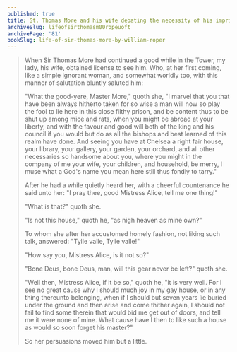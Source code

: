 ```yaml
---
published: true
title: St. Thomas More and his wife debating the necessity of his imprisonment
archiveSlug: lifeofsirthomasm00ropeuoft
archivePage: '81'
bookSlug: life-of-sir-thomas-more-by-william-roper
---
```


> When Sir Thomas More had continued a good while in the Tower, my lady, his wife, obtained license to see him. Who, at her first coming, like a simple ignorant woman, and somewhat worldly too, with this manner of salutation bluntly saluted him:
>
> "What the good-yere, Master More," quoth she, "I marvel that you that have been always hitherto taken for so wise a man will now so play the fool to lie here in this close filthy prison, and be content thus to be shut up among mice and rats, when you might be abroad at your liberty, and with the favour and good will both of the king and his council if you would but do as all the bishops and best learned of this realm have done. And seeing you have at Chelsea a right fair house, your library, your gallery, your garden, your orchard, and all other necessaries so handsome about you, where you might in the company of me your wife, your children, and household, be merry, I muse what a God's name you mean here still thus fondly to tarry."
>
> After he had a while quietly heard her, with a cheerful countenance he said unto her: "I pray thee, good Mistress Alice, tell me one thing!"
>
> "What is that?" quoth she.
>
> "Is not this house," quoth he, "as nigh heaven as mine own?"
>
> To whom she after her accustomed homely fashion, not liking such talk, answered: "Tylle valle, Tylle valle!"
>
> "How say you, Mistress Alice, is it not so?"
>
> "Bone Deus, bone Deus, man, will this gear never be left?" quoth she.
>
> "Well then, Mistress Alice, if it be so," quoth he, "it is very well. For I see no great cause why I should much joy in my gay house, or in any thing thereunto belonging, when if I should but seven years lie buried under the ground and then arise and come thither again, I should not fail to find some therein that would bid me get out of doors, and tell me it were none of mine. What cause have I then to like such a house as would so soon forget his master?"
>
> So her persuasions moved him but a little.
